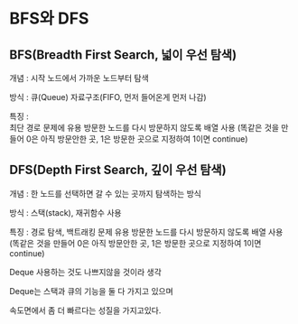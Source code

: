 # BFS와 DFS

## BFS(Breadth First Search, 넓이 우선 탐색)

개념 : 시작 노드에서 가까운 노드부터 탐색

방식 : 큐(Queue) 자료구조(FIFO, 먼저 들어온게 먼저 나감)

특징 :  
        최단 경로 문제에 유용
        방문한 노드를 다시 방문하지 않도록 배열 사용
        (똑같은 것을 만들어 0은 아직 방문안한 곳, 1은 방문한 곳으로 지정하여 1이면 continue)

## DFS(Depth First Search, 깊이 우선 탐색)

개념 : 한 노드를 선택하면 갈 수 있는 곳까지 탐색하는 방식

방식 : 스택(stack), 재귀함수 사용

특징 : 
        경로 탐색, 백트래킹 문제 유용
        방문한 노드를 다시 방문하지 않도록 배열 사용
        (똑같은 것을 만들어 0은 아직 방문안한 곳, 1은 방문한 곳으로 지정하여 1이면 continue)

Deque 사용하는 것도 나쁘지않을 것이라 생각

Deque는 스택과 큐의 기능을 둘 다 가지고 있으며

속도면에서 좀 더 빠르다는 성질을 가지고있다.